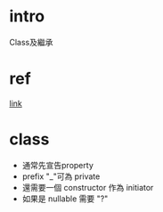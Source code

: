 # intro
Class及繼承

# ref
[link](https://ithelp.ithome.com.tw/articles/10215207)

# class
- 通常先宣告property
- prefix "_"可為 private
- 還需要一個 constructor 作為 initiator
- 如果是 nullable 需要 "?"
